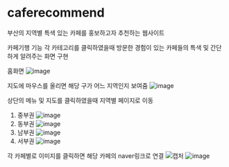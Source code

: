 # caferecommend
부산의 지역별 특색 있는 카페를 홍보하고자 추천하는 웹사이트

카페기행 기능
각 카테고리를 클릭하였을때 방문한 경험이 있는 카페들의 특색 및 간단하게 알려주는 화면 구현

홈화면
![image](https://github.com/user-attachments/assets/6d0712ed-60d2-465b-843f-8d31d3547a67)

지도에 마우스를 올리면 해당 구가 어느 지역인지 보여줌
![image](https://github.com/user-attachments/assets/5b614383-2165-449a-96c2-6564b12ff22c)

상단의 메뉴 및 지도를 클릭하였을때 지역별 페이지로 이동
1. 중부권
![image](https://github.com/user-attachments/assets/f60f792e-a68f-465e-8fa5-f875bfff1414)
2. 동부권
![image](https://github.com/user-attachments/assets/75067907-1213-46e5-922d-2b7e5d25417d)
3. 남부권
![image](https://github.com/user-attachments/assets/39c1e67a-7bef-46fd-a61e-5f2321b0080b)
4. 서부권
![image](https://github.com/user-attachments/assets/e90fa345-0b69-4554-814d-cfcaf7869cab)

각 카페별로 이미지를 클릭하면 해당 카페의 naver링크로 연결
![캡처](https://github.com/user-attachments/assets/5d548481-c8f6-4c2b-802f-fb23caf4d91f)
![image](https://github.com/user-attachments/assets/ac9ce0a6-6ed2-4fcc-8305-4df12415ce2a)

